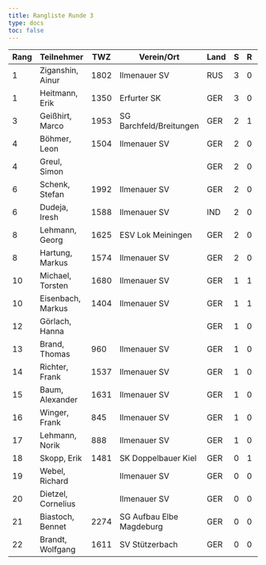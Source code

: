 ```yaml
---
title: Rangliste Runde 3
type: docs
toc: false
---
```


| Rang | Teilnehmer         | TWZ  | Verein/Ort               | Land | S   | R   | V   | Punkte | Buchh | SoBerg |
| ---- | ------------------ | ---- | ------------------------ | ---- | --- | --- | --- | ------ | ----- | ------ |
| 1    | Ziganshin, Ainur   | 1802 | Ilmenauer SV             | RUS  | 3   | 0   | 0   | 3.0    | 5.0   | 5.00   |
| 1    | Heitmann, Erik     | 1350 | Erfurter SK              | GER  | 3   | 0   | 0   | 3.0    | 5.0   | 5.00   |
| 3    | Geißhirt, Marco    | 1953 | SG Barchfeld/Breitungen  | GER  | 2   | 1   | 0   | 2.5    | 3.5   | 3.25   |
| 4    | Böhmer, Leon       | 1504 | Ilmenauer SV             | GER  | 2   | 0   | 1   | 2.0    | 6.0   | 3.00   |
| 4    | Greul, Simon       |      |                          | GER  | 2   | 0   | 1   | 2.0    | 6.0   | 3.00   |
| 6    | Schenk, Stefan     | 1992 | Ilmenauer SV             | GER  | 2   | 0   | 1   | 2.0    | 4.0   | 2.00   |
| 6    | Dudeja, Iresh      | 1588 | Ilmenauer SV             | IND  | 2   | 0   | 1   | 2.0    | 4.0   | 2.00   |
| 8    | Lehmann, Georg     | 1625 | ESV Lok Meiningen        | GER  | 2   | 0   | 1   | 2.0    | 4.0   | 1.00   |
| 8    | Hartung, Markus    | 1574 | Ilmenauer SV             | GER  | 2   | 0   | 1   | 2.0    | 4.0   | 1.00   |
| 10   | Michael, Torsten   | 1680 | Ilmenauer SV             | GER  | 1   | 1   | 1   | 1.5    | 4.5   | 1.25   |
| 10   | Eisenbach, Markus  | 1404 | Ilmenauer SV             | GER  | 1   | 1   | 1   | 1.5    | 4.5   | 1.25   |
| 12   | Görlach, Hanna     |      |                          | GER  | 1   | 0   | 2   | 1.0    | 6.0   | 1.00   |
| 13   | Brand, Thomas      | 960  | Ilmenauer SV             | GER  | 1   | 0   | 2   | 1.0    | 5.0   | 1.00   |
| 14   | Richter, Frank     | 1537 | Ilmenauer SV             | GER  | 1   | 0   | 2   | 1.0    | 5.0   | 0.00   |
| 15   | Baum, Alexander    | 1631 | Ilmenauer SV             | GER  | 1   | 0   | 1   | 1.0    | 4.0   | 1.00   |
| 16   | Winger, Frank      | 845  | Ilmenauer SV             | GER  | 1   | 0   | 2   | 1.0    | 4.0   | 0.00   |
| 17   | Lehmann, Norik     | 888  | Ilmenauer SV             | GER  | 1   | 0   | 2   | 1.0    | 2.0   | 0.00   |
| 18   | Skopp, Erik        | 1481 | SK Doppelbauer Kiel      | GER  | 0   | 1   | 2   | 0.5    | 5.5   | 1.25   |
| 19   | Webel, Richard     |      | Ilmenauer SV             | GER  | 0   | 0   | 3   | 0.0    | 4.0   | 0.00   |
| 20   | Dietzel, Cornelius |      | Ilmenauer SV             | GER  | 0   | 0   | 3   | 0.0    | 3.0   | 0.00   |
| 21   | Biastoch, Bennet   | 2274 | SG Aufbau Elbe Magdeburg | GER  | 0   | 0   | 1   | 0.0    | 2.0   | 0.00   |
| 22   | Brandt, Wolfgang   | 1611 | SV Stützerbach           | GER  | 0   | 0   | 0   | 0.0    | 0.0   | 0.00   |
